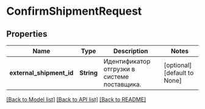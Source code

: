 # ConfirmShipmentRequest

## Properties
Name | Type | Description | Notes
------------ | ------------- | ------------- | -------------
**external_shipment_id** | **String** | Идентификатор отгрузки в системе поставщика. | [optional] [default to None]

[[Back to Model list]](../README.md#documentation-for-models) [[Back to API list]](../README.md#documentation-for-api-endpoints) [[Back to README]](../README.md)


